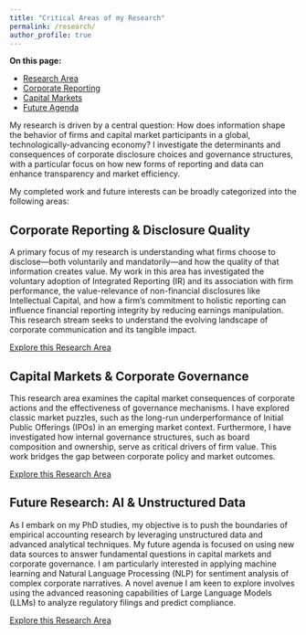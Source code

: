 ```yaml
---
title: "Critical Areas of my Research"
permalink: /research/
author_profile: true
---
```


<div class="in-page-nav">
  <strong>On this page:</strong>
  <ul>
    <li><a href="#research-area">Research Area</a></li>
    <li><a href="#corporate-reporting--disclosure-quality">Corporate Reporting</a></li>
    <li><a href="#capital-markets--corporate-governance">Capital Markets</a></li>
    <li><a href="#future-research-ai--unstructured-data">Future Agenda</a></li>
  </ul>
</div>


My research is driven by a central question: How does information shape the behavior of firms and capital market participants in a global, technologically-advancing economy? I investigate the determinants and consequences of corporate disclosure choices and governance structures, with a particular focus on how new forms of reporting and data can enhance transparency and market efficiency.

My completed work and future interests can be broadly categorized into the following areas:

<h2 id="corporate-reporting--disclosure-quality">Corporate Reporting & Disclosure Quality</h2>

A primary focus of my research is understanding what firms choose to disclose—both voluntarily and mandatorily—and how the quality of that information creates value. My work in this area has investigated the voluntary adoption of Integrated Reporting (IR) and its association with firm performance, the value-relevance of non-financial disclosures like Intellectual Capital, and how a firm’s commitment to holistic reporting can influence financial reporting integrity by reducing earnings manipulation. This research stream seeks to understand the evolving landscape of corporate communication and its tangible impact.

<p><a href="/research/1-corporate-reporting/" class="learn-more-link" target="_blank" rel="noopener noreferrer">Explore this Research Area <i class="fas fa-arrow-right"></i></a></p>

<h2 id="capital-markets--corporate-governance">Capital Markets & Corporate Governance</h2>

This research area examines the capital market consequences of corporate actions and the effectiveness of governance mechanisms. I have explored classic market puzzles, such as the long-run underperformance of Initial Public Offerings (IPOs) in an emerging market context. Furthermore, I have investigated how internal governance structures, such as board composition and ownership, serve as critical drivers of firm value. This work bridges the gap between corporate policy and market outcomes.

<p><a href="/research/2-capital-markets/" class="learn-more-link" target="_blank" rel="noopener noreferrer">Explore this Research Area <i class="fas fa-arrow-right"></i></a></p>

<h2 id="future-research-ai--unstructured-data">Future Research: AI & Unstructured Data</h2>

As I embark on my PhD studies, my objective is to push the boundaries of empirical accounting research by leveraging unstructured data and advanced analytical techniques. My future agenda is focused on using new data sources to answer fundamental questions in capital markets and corporate governance. I am particularly interested in applying machine learning and Natural Language Processing (NLP) for sentiment analysis of complex corporate narratives. A novel avenue I am keen to explore involves using the advanced reasoning capabilities of Large Language Models (LLMs) to analyze regulatory filings and predict compliance.

<p><a href="/research/3-future-agenda/" class="learn-more-link" target="_blank" rel="noopener noreferrer">Explore this Research Area <i class="fas fa-arrow-right"></i></a></p>